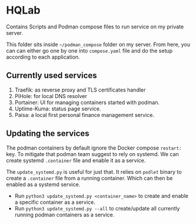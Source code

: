 # HQLab
Contains Scripts and Podman compose files to run service on my private server.

This folder sits inside `~/podman_compose` folder on my server. From here, you can can either go one by one into `compose.yaml` file and do the setup according to each application.

## Currently used services
1. Traefik: as reverse proxy and TLS certificates handler
2. PiHole: for local DNS resolver
3. Portainer: UI for managing containers started with podman.
4. Uptime-Kuma: status page service.
5. Paisa: a local first personal finance management service.

## Updating the services
The podman containers by default ignore the Docker compose `restart: ` key. To mitigate that podman team suggest to rely on systemd. We can create systemd `.container` file and enable it as a service. 

The `update_systemd.py` is useful for just that. It relies on `podlet` binary to create a `.container` file from a running container. Which can then be enabled as a systemd service.

- Run `python3 update_systemd.py <container_name>` to create and enable a specific container as a service.
- Run `python3 update_systemd.py --all` to create/update all currently running podman containers as a service.